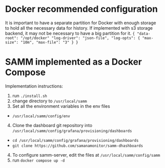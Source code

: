# Docker recommended configuration
It is important to have a separate partition for Docker with enough storage to hold all the necessary data for history.
If implemented with s3 storage backend, it may not be necessary to have a big partition for it.
`{
	"data-root": "/opt/docker"
	"log-driver": "json-file",
	"log-opts": {
		"max-size": "10m",
		"max-file": "3"
	}
}`

# SAMM implemented as a Docker Compose
Implementation instructions:
1. run `./install.sh`
2. change directory to `/usr/local/samm`
3. Set all the environment variables in the env files
- `/usr/local/samm/config/env`
4. Clone the dashboard git repository into `/usr/local/samm/config/grafana/provisioning/dashboards`
- `cd /usr/local/samm/config/grafana/provisioning/dashboards`
- `git clone https://github.com/samanamonitor/samm-dhashboards`
4. To configure samm-server, edit the files at `/usr/local/samm/config/samm`
5. run `docker compose up -d`
